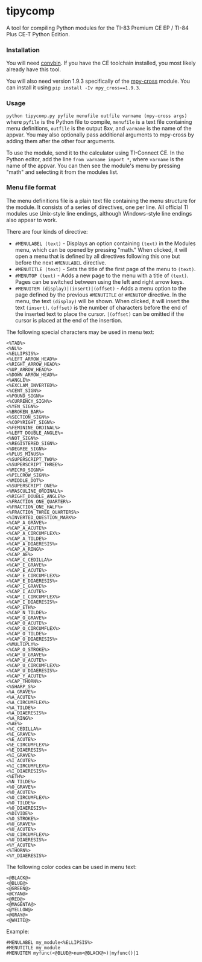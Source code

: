 # tipycomp

A tool for compiling Python modules for the TI-83 Premium CE EP / TI-84 Plus CE-T Python Edition.

### Installation

You will need [convbin](https://github.com/mateoconlechuga/convbin). If you have the CE toolchain installed, you most likely already have this tool.

You will also need version 1.9.3 specifically of the [mpy-cross](https://pypi.org/project/mpy-cross/) module. You can install it using `pip install -Iv mpy_cross==1.9.3`.

### Usage

```python tipycomp.py pyfile menufile outfile varname (mpy-cross args)```
where `pyfile` is the Python file to compile, `menufile` is a text file containing menu definitions, `outfile` is the output 8xv, and `varname` is the name of the appvar.
You may also optionally pass additional arguments to mpy-cross by adding them after the other four arguments.

To use the module, send it to the calculator using TI-Connect CE. In the Python editor, add the line `from varname import *`, where `varname` is the name of the appvar. You can then see the module's menu by pressing "math" and selecting it from the modules list.

### Menu file format
The menu definitions file is a plain text file containing the menu structure for the module. It consists of a series of directives, one per line. All official TI modules use Unix-style line endings, although Windows-style line endings also appear to work.

There are four kinds of directive:
- `#MENULABEL (text)` - Displays an option containing `(text)` in the Modules menu, which can be opened by pressing "math." When clicked, it will open a menu that is defined by all directives following this one but before the next `#MENULABEL` directive.
- `#MENUTITLE (text)` - Sets the title of the first page of the menu to `(text)`.
- `#MENUTOP (text)` - Adds a new page to the menu with a title of `(text)`. Pages can be switched between using the left and right arrow keys.
- `#MENUITEM (display)|(insert)|(offset)` - Adds a menu option to the page defined by the previous `#MENUTITLE` or `#MENUTOP` directive. In the menu, the text `(display)` will be shown. When clicked, it will insert the text `(insert)`. `(offset)` is the number of characters before the end of the inserted text to place the cursor. `|(offset)` can be omitted if the cursor is placed at the end of the insertion.

The following special characters may be used in menu text:
```
<%TAB%>
<%NL%>
<%ELLIPSIS%>
<%LEFT_ARROW_HEAD%>
<%RIGHT_ARROW_HEAD%>
<%UP_ARROW_HEAD%>
<%DOWN_ARROW_HEAD%>
<%ANGLE%>
<%EXCLAM_INVERTED%>
<%CENT_SIGN%>
<%POUND_SIGN%>
<%CURRENCY_SIGN%>
<%YEN_SIGN%>
<%BROKEN_BAR%>
<%SECTION_SIGN%>
<%COPYRIGHT_SIGN%>
<%FEMININE_ORDINAL%>
<%LEFT_DOUBLE_ANGLE%>
<%NOT_SIGN%>
<%REGISTERED_SIGN%>
<%DEGREE_SIGN%>
<%PLUS_MINUS%>
<%SUPERSCRIPT_TWO%>
<%SUPERSCRIPT_THREE%>
<%MICRO_SIGN%>
<%PILCROW_SIGN%>
<%MIDDLE_DOT%>
<%SUPERSCRIPT_ONE%>
<%MASCULINE_ORDINAL%>
<%RIGHT_DOUBLE_ANGLE%>
<%FRACTION_ONE_QUARTER%>
<%FRACTION_ONE_HALF%>
<%FRACTION_THREE_QUARTERS%>
<%INVERTED_QUESTION_MARK%>
<%CAP_A_GRAVE%>
<%CAP_A_ACUTE%>
<%CAP_A_CIRCUMFLEX%>
<%CAP_A_TILDE%>
<%CAP_A_DIAERESIS%>
<%CAP_A_RING%>
<%CAP_AE%>
<%CAP_C_CEDILLA%>
<%CAP_E_GRAVE%>
<%CAP_E_ACUTE%>
<%CAP_E_CIRCUMFLEX%>
<%CAP_E_DIAERESIS%>
<%CAP_I_GRAVE%>
<%CAP_I_ACUTE%>
<%CAP_I_CIRCUMFLEX%>
<%CAP_I_DIAERESIS%>
<%CAP_ETH%>
<%CAP_N_TILDE%>
<%CAP_O_GRAVE%>
<%CAP_O_ACUTE%>
<%CAP_O_CIRCUMFLEX%>
<%CAP_O_TILDE%>
<%CAP_O_DIAERESIS%>
<%MULTIPLY%>
<%CAP_O_STROKE%>
<%CAP_U_GRAVE%>
<%CAP_U_ACUTE%>
<%CAP_U_CIRCUMFLEX%>
<%CAP_U_DIAERESIS%>
<%CAP_Y_ACUTE%>
<%CAP_THORN%>
<%SHARP_S%>
<%A_GRAVE%>
<%A_ACUTE%>
<%A_CIRCUMFLEX%>
<%A_TILDE%>
<%A_DIAERESIS%>
<%A_RING%>
<%AE%>
<%C_CEDILLA%>
<%E_GRAVE%>
<%E_ACUTE%>
<%E_CIRCUMFLEX%>
<%E_DIAERESIS%>
<%I_GRAVE%>
<%I_ACUTE%>
<%I_CIRCUMFLEX%>
<%I_DIAERESIS%>
<%ETH%>
<%N_TILDE%>
<%O_GRAVE%>
<%O_ACUTE%>
<%O_CIRCUMFLEX%>
<%O_TILDE%>
<%O_DIAERESIS%>
<%DIVIDE%>
<%O_STROKE%>
<%U_GRAVE%>
<%U_ACUTE%>
<%U_CIRCUMFLEX%>
<%U_DIAERESIS%>
<%Y_ACUTE%>
<%THORN%>
<%Y_DIAERESIS%>
```

The following color codes can be used in menu text:
```
<@BLACK@>
<@BLUE@>
<@GREEN@>
<@CYAN@>
<@RED@>
<@MAGENTA@>
<@YELLOW@>
<@GRAY@>
<@WHITE@>
```

Example:
```
#MENULABEL my_module<%ELLIPSIS%>
#MENUTITLE my_module
#MENUITEM myfunc(<@BLUE@>num<@BLACK@>)|myfunc()|1
```

